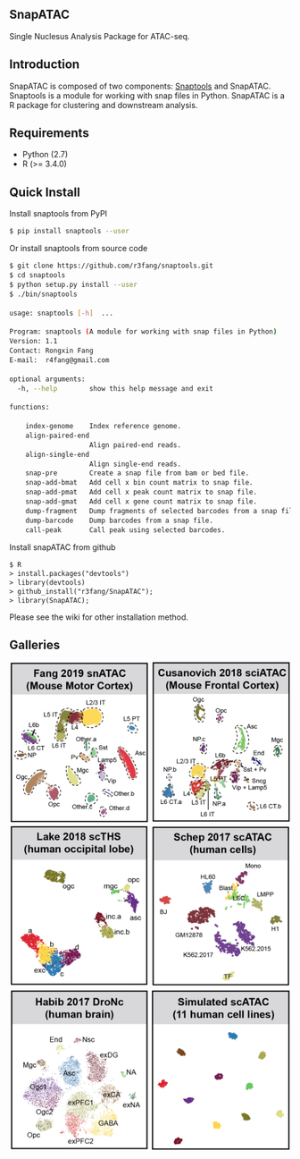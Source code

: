## SnapATAC
Single Nuclesus Analysis Package for ATAC-seq.

## Introduction
SnapATAC is composed of two components: [Snaptools](https://github.com/r3fang/SnapTools) and SnapATAC. Snaptools is a module for working with snap files in Python. SnapATAC is a R package for clustering and downstream analysis. 

## Requirements 
* Python (2.7)
* R (>= 3.4.0)

## Quick Install 
Install snaptools from PyPI

```bash
$ pip install snaptools --user
```

Or install snaptools from source code

```bash
$ git clone https://github.com/r3fang/snaptools.git
$ cd snaptools
$ python setup.py install --user
$ ./bin/snaptools

usage: snaptools [-h]  ...

Program: snaptools (A module for working with snap files in Python)
Version: 1.1
Contact: Rongxin Fang
E-mail:  r4fang@gmail.com

optional arguments:
  -h, --help        show this help message and exit

functions:

    index-genome    Index reference genome.
    align-paired-end
                    Align paired-end reads.
    align-single-end
                    Align single-end reads.
    snap-pre        Create a snap file from bam or bed file.
    snap-add-bmat   Add cell x bin count matrix to snap file.
    snap-add-pmat   Add cell x peak count matrix to snap file.
    snap-add-gmat   Add cell x gene count matrix to snap file.
    dump-fragment   Dump fragments of selected barcodes from a snap file.
    dump-barcode    Dump barcodes from a snap file.
    call-peak       Call peak using selected barcodes.
```

Install snapATAC from github

```
$ R
> install.packages("devtools")
> library(devtools)
> github_install("r3fang/SnapATAC");
> library(SnapATAC);
```

Please see the wiki for other installation method.

## Galleries 
[<img src="./images/Fang_2019.png" width="250" height="290" />](./examples/Fang_2019/Fang_2019.md)
[<img src="./images/Cusanovich_2018.png" width="250" height="290" />](./examples/Cusanovich_2018/Cusanovich_2018.md)
[<img src="./images/Lake_2018.png" width="250" height="290" />](./examples/Lake_2018/Lake_2018.md)
[<img src="./images/Schep_2017.png" width="250" height="290" />](./examples/Schep_2017/Schep_2017.md)
[<img src="./images/Habib_2017.png" width="250" height="290" />](./examples/Habib_2017/Habib_2017.md)
[<img src="./images/Simulated_2019.png" width="250" height="290" />](./examples/Simulated_2019/Simulated_2019.md)
